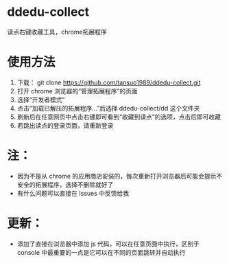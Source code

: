 # ddedu-collect
读点右键收藏工具，chrome拓展程序

# 使用方法

1. 下载： git clone https://github.com/tansuo1989/ddedu-collect.git
2. 打开 chrome 浏览器的“管理拓展程序”的页面
3. 选择“开发者模式”
4. 点击“加载已解压的拓展程序...”后选择 ddedu-collect/dd 这个文件夹
5. 刷新后在任意网页中点击右键即可看到“收藏到读点”的选项，点击后即可收藏
6. 若跳出读点的登录页面，请重新登录

# 注：
* 因为不是从 chrome 的应用商店安装的，每次重新打开浏览器后可能会提示不安全的拓展程序，选择不删除就好了
* 有什么问题可以直接在 Issues 中反馈给我

# 更新：
* 添加了直接在浏览器中添加 js 代码，可以在任意页面中执行，区别于 console 中最重要的一点是它可以在不同的页面跳转并自动执行


